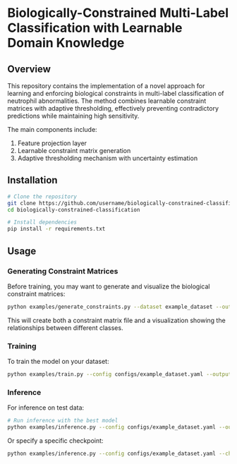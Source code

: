 # Biologically-Constrained Multi-Label Classification with Learnable Domain Knowledge

## Overview

This repository contains the implementation of a novel approach for learning and enforcing biological constraints in multi-label classification of neutrophil abnormalities. The method combines learnable constraint matrices with adaptive thresholding, effectively preventing contradictory predictions while maintaining high sensitivity.

The main components include:
1. Feature projection layer
2. Learnable constraint matrix generation
3. Adaptive thresholding mechanism with uncertainty estimation

## Installation

```bash
# Clone the repository
git clone https://github.com/username/biologically-constrained-classification.git
cd biologically-constrained-classification

# Install dependencies
pip install -r requirements.txt
```

## Usage

### Generating Constraint Matrices

Before training, you may want to generate and visualize the biological constraint matrices:

```bash
python examples/generate_constraints.py --dataset example_dataset --output_dir ./configs --visualize
```

This will create both a constraint matrix file and a visualization showing the relationships between different classes.

### Training

To train the model on your dataset:

```bash
python examples/train.py --config configs/example_dataset.yaml --output_dir ./checkpoints
```

### Inference

For inference on test data:

```bash
# Run inference with the best model
python examples/inference.py --config configs/example_dataset.yaml --output_dir ./results
```

Or specify a specific checkpoint:

```bash
python examples/inference.py --config configs/example_dataset.yaml --checkpoint path/to/checkpoint.pth --output_dir ./results
```
